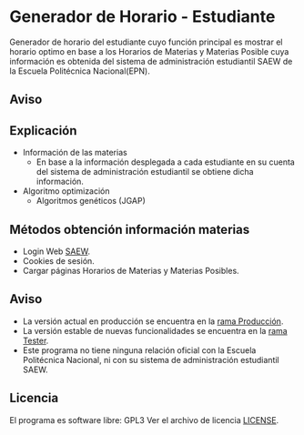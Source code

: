 # Generador de Horario - Estudiante
Generador de horario del estudiante cuyo función principal es mostrar el horario optimo en base a los Horarios de Materias y Materias Posible cuya información es obtenida del sistema de administración estudiantil SAEW de la Escuela Politécnica Nacional(EPN).

Aviso
-------

Explicación
-------
- Información de las materias
	- En base a la información desplegada a cada estudiante en su cuenta del sistema de administración estudiantil se obtiene dicha información.
- Algoritmo optimización
	- Algoritmos genéticos (JGAP)

Métodos obtención información materias
-------
- Login Web [SAEW](https://saew.epn.edu.ec).
- Cookies de sesión.
- Cargar páginas Horarios de Materias y Materias Posibles.



Aviso
-------
- La versión actual en producción se encuentra en la [rama Producción](https://github.com/lomejordejr/GeneradorHorarioEstudiante/tree/Produccion).
- La versión estable de nuevas funcionalidades se encuentra en la [rama Tester](https://github.com/lomejordejr/GeneradorHorarioEstudiante/tree/Tester).
- Este programa no tiene ninguna relación oficial con la Escuela Politécnica Nacional, ni con su sistema de administración estudiantil SAEW.

Licencia
-------
El programa es software libre: GPL3
Ver el archivo de licencia  [LICENSE](LICENSE).
